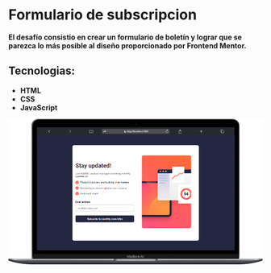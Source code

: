 # Formulario de subscripcion
**El desafío consistio en  crear un formulario de boletín y lograr que se parezca lo más posible al diseño proporcionado por Frontend Mentor.**

## Tecnologias:
- **HTML**
- **CSS**
- **JavaScript**

![](./images/formulario-de-suscripcion.png)